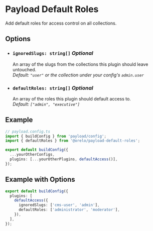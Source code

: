 # Payload Default Roles

Add default roles for access control on all collections.

## Options

- ### `ignoredSlugs: string[]` _Optional_

  An array of the slugs from the collections this plugin should leave untouched.<br>
  _Default: `"user"` or the collection under your config's `admin.user`_

- ### `defaultRoles: string[]` _Optional_
  An array of the roles this plugin should default access to.<br>
  _Default: `["admin", "executive"]`_

## Example

```ts
// payload.config.ts
import { buildConfig } from 'payload/config';
import { defaultRoles } from '@orelo/payload-default-roles';

export default buildConfig({
  ...yourOtherConfigs,
  plugins: [...yourOtherPlugins, defaultAccess()],
});
```

## Example with Options

```ts
export default buildConfig({
  plugins: [
    defaultAccess({
      ignoredSlugs: ['cms-user', 'admin'],
      defaultRoles: ['administrator', 'moderator'],
    }),
  ],
});
```
